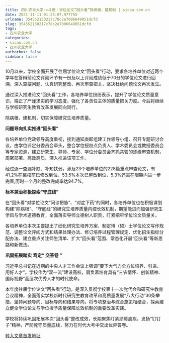 ```yaml
---
title: 四川农业大学->斗硬：学位论文“回头看”除病根、建机制 | sicau.com.cn
date: 2021-11-11 01:23:07.977755
urlname: 354552130217c78c2e7006649051dcfd
slug: 354552130217c78c2e7006649051dcfd
tags: 
- 四川农业大学
categories:
- sicau.com.cn
- 四川农业大学
authorbox: false
sidebar: false
---
```

10月以来，学校全面开展了往届学位论文“回头看”行动，要求各培养单位对近两个学年在答辩前论文评阅环节有一份及以上评阅成绩低于70分的学位论文进行回溯，深入查摆问题、认真研究整改、再次审查把关，坚决杜绝问题论文再次发生。

通过深入推进论文“回头看”工作，各培养单位纷纷表示，提升了学位论文质量意识，端正了严谨求实的学习态度，强化了各责任主体的质量把关力度。今后将继续与学校研究生教育改革发展同向同行，
<!--more-->
除病根、建机制，切实保障研究生培养质量。

**问题导向扎实推进“回头看”**

各培养单位党政领导高度重视，接到通知庚即组建工作领导小组、召开专题研讨会议，由学位评定分委员会牵头，整合学位授权点负责人、学术委员会或教授委员会等专家资源，建立研究生、导师、专家、学位分委员会齐抓共管的逐级审查机制，周密部署、高效高质、深入推进该项工作。

经过逐一查漏补缺、补短扶弱，涉及23个培养单位的228篇重点审查论文，有41.2%在离校前已修改到位，53.5%本次已整改到位，5.3%还需在限期内进一步完善,历时一个月的整改完成率达94.7%。

**标本兼治积极探索“守底线”**

在“回头看”对学位论文“问诊把脉”、“对症下药”的同时，各培养单位也在积极谋划构建“除病根”、“守底线”的研究生培养质量内控长效机制，期望能进而加强研究生学风与学术道德教育，全面落实导师立德树人职责，盯紧把牢学位论文质量关。

各培养单位本次主要提出了细化研究生培养方案、制定博（硕）士学位论文写作规范、调整论文评阅方式和结果处理办法、修订培养过程管理规定、优化招生指标分配办法、建立重点关注师生清单、扩大“回头看”范围、常态化开展“回头看”等新思路和新做法。

**巩固拓展踏实** **笃定“** **交答卷** **”**

习近平总书记在近期的中央人才工作会议上强调“要下大气力全方位培养、引进、用好人才”。学校作为“双一流”建设高校，肩负着培育具有“三农情怀、创新精神、国际视野”高层次优秀人才的时代使命。

本年度往届学位论文“回头看”行动，是深入贯彻学校第十一次党代会和研究生教育会议精神，全面落实学校新时代研究生教育改革和高质量发展“八大行动”30条举措，坚持问题导向、目标导向和结果导向，将专项整治与综合施策相结合，探索建立健全学位论文与学位授予质量保障长效机制的重要改革实践。

学校将持续巩固拓展本次“回头看”整改成效，长期聚焦盯紧顽瘴痼疾，发扬“钉钉子”精神，严防死守质量底线，努力在时代大考中交出优异答卷。



[转入文章首发地址](https://news.sicau.edu.cn/info/1078/65386.htm)